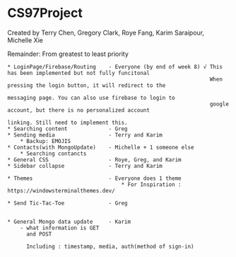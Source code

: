 # CS97Project
Created by Terry Chen, Gregory Clark, Roye Fang, Karim Saraipour, Michelle Xie

Remainder: From greatest to least priority
 
    * LoginPage/Firebase/Routing    - Everyone (by end of week 8) √ This has been implemented but not fully funcitonal
                                                                    When pressing the login button, it will redirect to the
                                                                    messaging page. You can also use firebase to login to 
                                                                    google account, but there is no personalized account
                                                                    linking. Still need to implement this.
    * Searching content             - Greg
    * Sending media                 - Terry and Karim
        * Backup: EMOJIS
    * Contacts(with MongoUpdate)    - Michelle + 1 someone else 
        * Searching contancts
    * General CSS                   - Roye, Greg, and Karim
    * Sidebar collapse              - Terry and Karim

    * Themes                        - Everyone does 1 theme
                                        * For Inspiration : https://windowsterminalthemes.dev/

    * Send Tic-Tac-Toe              - Greg


    * General Mongo data update     - Karim 
        - what information is GET
          and POST

          Including : timestamp, media, auth(method of sign-in)
